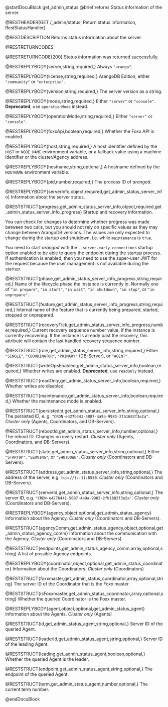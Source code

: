 
@startDocuBlock get_admin_status
@brief returns Status information of the server.

@RESTHEADER{GET /_admin/status, Return status information, RestStatusHandler}

@RESTDESCRIPTION
Returns status information about the server.

@RESTRETURNCODES

@RESTRETURNCODE{200}
Status information was returned successfully.

@RESTREPLYBODY{server,string,required,}
Always `"arango"`.

@RESTREPLYBODY{license,string,required,}
ArangoDB Edition, either `"community"` or `"enterprise"`.

@RESTREPLYBODY{version,string,required,}
The server version as a string.

@RESTREPLYBODY{mode,string,required,}
Either `"server"` or `"console"`. **Deprecated**, use `operationMode` instead.

@RESTREPLYBODY{operationMode,string,required,}
Either `"server"` or `"console"`.

@RESTREPLYBODY{foxxApi,boolean,required,}
Whether the Foxx API is enabled.

@RESTREPLYBODY{host,string,required,}
A host identifier defined by the `HOST` or `NODE_NAME` environment variable,
or a fallback value using a machine identifier or the cluster/Agency address.

@RESTREPLYBODY{hostname,string,optional,}
A hostname defined by the `HOSTNAME` environment variable.

@RESTREPLYBODY{pid,number,required,}
The process ID of _arangod_.

@RESTREPLYBODY{serverInfo,object,required,get_admin_status_server_info}
Information about the server status.

@RESTSTRUCT{progress,get_admin_status_server_info,object,required,get_admin_status_server_info_progress}
Startup and recovery information.

You can check for changes to determine whether progress was made between two
calls, but you should not rely on specific values as they may change between
ArangoDB versions. The values are only expected to change during the startup and
shutdown, i.e. while `maintenance` is `true`.

You need to start _arangod_ with the `--server.early-connections` startup option
enabled to be able to query the endpoint during the startup process.
If authentication is enabled, then you need to use the super-user JWT for the
request because the user management is not available during the startup.

@RESTSTRUCT{phase,get_admin_status_server_info_progress,string,required,}
Name of the lifecycle phase the instance is currently in. Normally one of
`"in prepare"`, `"in start"`, `"in wait"`, `"in shutdown"`, `"in stop"`,
or `"in unprepare"`.

@RESTSTRUCT{feature,get_admin_status_server_info_progress,string,required,}
Internal name of the feature that is currently being prepared, started,
stopped or unprepared.

@RESTSTRUCT{recoveryTick,get_admin_status_server_info_progress,number,required,}
Current recovery sequence number value, if the instance is currently recovering.
If the instance is already past the recovery, this attribute will contain the
last handled recovery sequence number.

@RESTSTRUCT{role,get_admin_status_server_info,string,required,}
Either `"SINGLE"`, `"COORDINATOR"`, `"PRIMARY"` (DB-Server), or `"AGENT"`.

@RESTSTRUCT{writeOpsEnabled,get_admin_status_server_info,boolean,required,}
Whether writes are enabled. **Deprecated**, use `readOnly` instead.

@RESTSTRUCT{readOnly,get_admin_status_server_info,boolean,required,}
Whether writes are disabled.

@RESTSTRUCT{maintenance,get_admin_status_server_info,boolean,required,}
Whether the maintenance mode is enabled.

@RESTSTRUCT{persistedId,get_admin_status_server_info,string,optional,}
The persisted ID, e. g. `"CRDN-e427b441-5087-4a9a-9983-2fb1682f3e2a"`.
*Cluster only* (Agents, Coordinators, and DB-Servers).

@RESTSTRUCT{rebootId,get_admin_status_server_info,number,optional,}
The reboot ID. Changes on every restart.
*Cluster only* (Agents, Coordinators, and DB-Servers).

@RESTSTRUCT{state,get_admin_status_server_info,string,optional,}
Either `"STARTUP"`, `"SERVING"`, or `"SHUTDOWN"`.
*Cluster only* (Coordinators and DB-Servers).

@RESTSTRUCT{address,get_admin_status_server_info,string,optional,}
The address of the server, e.g. `tcp://[::1]:8530`.
*Cluster only* (Coordinators and DB-Servers).

@RESTSTRUCT{serverId,get_admin_status_server_info,string,optional,}
The server ID, e.g. `"CRDN-e427b441-5087-4a9a-9983-2fb1682f3e2a"`.
*Cluster only* (Coordinators and DB-Servers).

@RESTREPLYBODY{agency,object,optional,get_admin_status_agency}
Information about the Agency.
*Cluster only* (Coordinators and DB-Servers).

@RESTSTRUCT{agencyComm,get_admin_status_agency,object,optional,get_admin_status_agency_comm}
Information about the communication with the Agency.
*Cluster only* (Coordinators and DB-Servers).

@RESTSTRUCT{endpoints,get_admin_status_agency_comm,array,optional,string}
A list of possible Agency endpoints.

@RESTREPLYBODY{coordinator,object,optional,get_admin_status_coordinator}
Information about the Coordinators.
*Cluster only* (Coordinators)

@RESTSTRUCT{foxxmaster,get_admin_status_coordinator,array,optional,string}
The server ID of the Coordinator that is the Foxx master.

@RESTSTRUCT{isFoxxmaster,get_admin_status_coordinator,array,optional,string}
Whether the queried Coordinator is the Foxx master.

@RESTREPLYBODY{agent,object,optional,get_admin_status_agent}
Information about the Agents.
*Cluster only* (Agents)

@RESTSTRUCT{id,get_admin_status_agent,string,optional,}
Server ID of the queried Agent.

@RESTSTRUCT{leaderId,get_admin_status_agent,string,optional,}
Server ID of the leading Agent.

@RESTSTRUCT{leading,get_admin_status_agent,boolean,optional,}
Whether the queried Agent is the leader.

@RESTSTRUCT{endpoint,get_admin_status_agent,string,optional,}
The endpoint of the queried Agent.

@RESTSTRUCT{term,get_admin_status_agent,number,optional,}
The current term number.

@endDocuBlock
